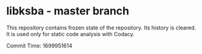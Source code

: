 # libksba - master branch

This repository contains frozen state of the repository.
Its history is cleared. It is used only for static code
analysis with Codacy.

Commit Time: 1699951614